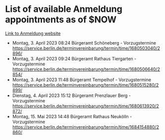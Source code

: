 # List of available Anmeldung appointments as of $NOW
[Link to Anmeldung website](https://service.berlin.de/terminvereinbarung/termin/tag.php?termin=1&anliegen[]=120686&dienstleisterlist=122210,122217,327316,122219,327312,122227,327314,122231,327346,122243,327348,122254,122252,329742,122260,329745,122262,329748,122271,327278,122273,327274,122277,327276,330436,122280,327294,122282,327290,122284,327292,122291,327270,122285,327266,122286,327264,122296,327268,150230,329760,122297,327286,122294,327284,122312,329763,122314,329775,122304,327330,122311,327334,122309,327332,317869,122281,327352,122279,329772,122283,122276,327324,122274,327326,122267,329766,122246,327318,122251,327320,122257,327322,122208,327298,122226,327300&herkunft=http%3A%2F%2Fservice.berlin.de%2Fdienstleistung%2F120686%2F)
- Montag, 3. April 2023 08:24 Bürgeramt Schöneberg - Vorzugstermine https://service.berlin.de/terminvereinbarung/termin/time/1680503040/2896/
- Montag, 3. April 2023 09:24 Bürgeramt Rathaus Tiergarten - Vorzugstermine https://service.berlin.de/terminvereinbarung/termin/time/1680506640/2854/
- Montag, 3. April 2023 11:48 Bürgeramt Tempelhof - Vorzugstermine https://service.berlin.de/terminvereinbarung/termin/time/1680515280/2899/
- Dienstag, 4. April 2023 15:12 Bürgeramt Prenzlauer Berg - Vorzugstermine https://service.berlin.de/terminvereinbarung/termin/time/1680613920/2872/
- Montag, 15. Mai 2023 14:48 Bürgeramt Rathaus Neukölln - Vorzugstermine https://service.berlin.de/terminvereinbarung/termin/time/1684154880/2860/
